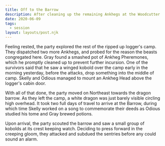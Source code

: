 ```yaml
---
title: Off to the Barrow
description: After cleaning up the remaining Ankhegs at the Woodcutter's Camp, the party trekked northeast to the dragon barrow in search of useful tools.
date: 2020-06-09
tags:
  - session
layout: layouts/post.njk
---
```


Feeling rested, the party explored the rest of the ripped up logger's camp. They dispatched two more Ankhegs, and probed for the reason the beasts congregated here. Gray found a smashed pot of Ankheg Pheremones, which he promptly cleaned up to prevent further incursion. One of the survivors said that he saw a winged kobold over the camp early in the morning yesterday, before the attacks, drop something into the middle of camp. Skelly and Odious managed to mount an Ankheg Head above the logger's cabin door.

With all of that done, the party moved on Northeast towards the dragon barrow. As they left the camp, a white dragon was just barely visible circling high overhead. It took two full days of travel to arrive at the Barrow, during which time Skelly worked on a song to commemorate their deeds as Odious studied his tome and Gray brewed potions.

Upon arrival, the party scouted the barrow and saw a small group of kobolds at its crest keeping watch. Deciding to press forward in the creeping gloom, they attacked and subdued the sentries before any could sound an alarm.

